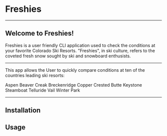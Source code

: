 # Freshies

_____________________________________________________________________________________________________

## Welcome to Freshies! 

Freshies is a user friendly CLI application used to check the conditions at your favorite Colorado Ski Resorts. "Freshies", in ski culture, refers to the coveted fresh snow sought by ski and snowboard enthusists.
______________________________________________________________________________________________

This app allows the User to quickly compare conditions at ten of the countries leading ski resorts:

Aspen
Beaver Creak
Breckenridge
Copper
Crested Butte 
Keystone
Steamboat
Telluride
Vail
Winter Park
__________________________________________________________________________________________

## Installation

## Usage

    
